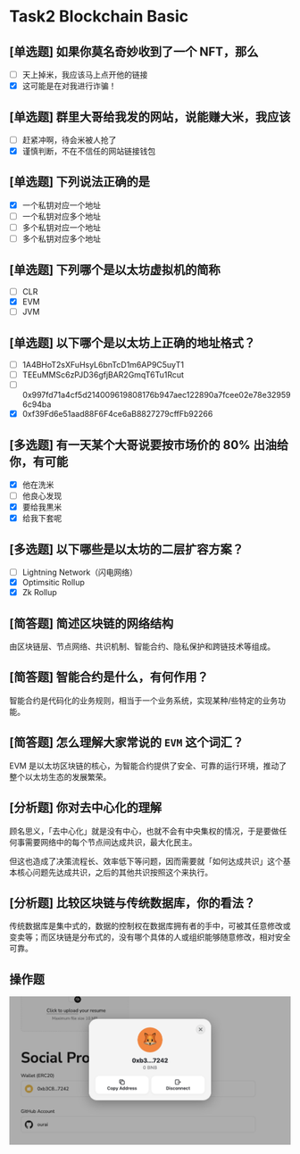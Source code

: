 # Task2 Blockchain Basic

## [单选题] 如果你莫名奇妙收到了一个 NFT，那么

- [ ] 天上掉米，我应该马上点开他的链接
- [x] 这可能是在对我进行诈骗！

## [单选题] 群里大哥给我发的网站，说能赚大米，我应该

- [ ] 赶紧冲啊，待会米被人抢了
- [x] 谨慎判断，不在不信任的网站链接钱包

## [单选题] 下列说法正确的是

- [x] 一个私钥对应一个地址
- [ ] 一个私钥对应多个地址
- [ ] 多个私钥对应一个地址
- [ ] 多个私钥对应多个地址

## [单选题] 下列哪个是以太坊虚拟机的简称

- [ ] CLR
- [x] EVM
- [ ] JVM

## [单选题] 以下哪个是以太坊上正确的地址格式？

- [ ] 1A4BHoT2sXFuHsyL6bnTcD1m6AP9C5uyT1
- [ ] TEEuMMSc6zPJD36gfjBAR2GmqT6Tu1Rcut
- [ ] 0x997fd71a4cf5d214009619808176b947aec122890a7fcee02e78e329596c94ba
- [x] 0xf39Fd6e51aad88F6F4ce6aB8827279cffFb92266

## [多选题] 有一天某个大哥说要按市场价的 80% 出油给你，有可能

- [x] 他在洗米
- [ ] 他良心发现
- [x] 要给我黒米
- [x] 给我下套呢

## [多选题] 以下哪些是以太坊的二层扩容方案？

- [ ] Lightning Network（闪电网络）
- [x] Optimsitic Rollup
- [x] Zk Rollup

## [简答题] 简述区块链的网络结构

由区块链层、节点网络、共识机制、智能合约、隐私保护和跨链技术等组成。

## [简答题] 智能合约是什么，有何作用？

智能合约是代码化的业务规则，相当于一个业务系统，实现某种/些特定的业务功能。

## [简答题] 怎么理解大家常说的 `EVM` 这个词汇？

EVM 是以太坊区块链的核心，为智能合约提供了安全、可靠的运行环境，推动了整个以太坊生态的发展繁荣。

## [分析题] 你对去中心化的理解

顾名思义，「去中心化」就是没有中心，也就不会有中央集权的情况，于是要做任何事需要网络中的每个节点间达成共识，最大化民主。

但这也造成了决策流程长、效率低下等问题，因而需要就「如何达成共识」这个基本核心问题先达成共识，之后的其他共识按照这个来执行。

## [分析题] 比较区块链与传统数据库，你的看法？

传统数据库是集中式的，数据的控制权在数据库拥有者的手中，可被其任意修改或变卖等；而区块链是分布式的，没有哪个具体的人或组织能够随意修改，相对安全可靠。

## 操作题

![](bind-wallet.jpg)
